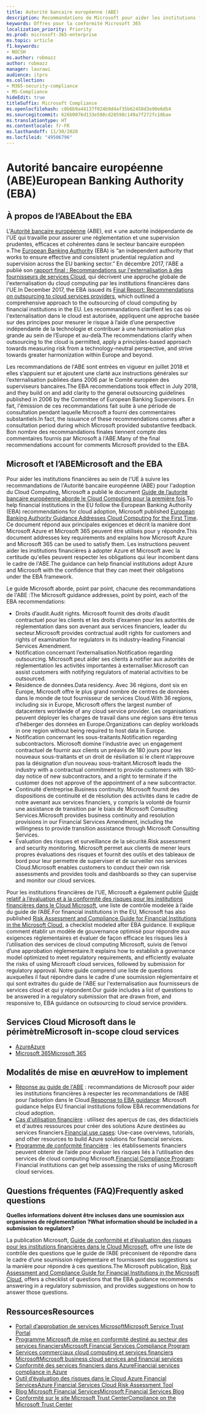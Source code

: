 ```yaml
---
title: Autorité bancaire européenne (ABE)
description: Recommandations de Microsoft pour aider les institutions financières au sein de l’Union européenne à respecter les recommandations de l’ABE pour l’adoption dans le Cloud.
keywords: Offres pour la conformité Microsoft 365
localization_priority: Priority
ms.prod: microsoft-365-enterprise
ms.topic: article
f1.keywords:
- NOCSH
ms.author: robmazz
author: robmazz
manager: laurawi
audience: itpro
ms.collection:
- M365-security-compliance
- MS-Compliance
hideEdit: true
titleSuffix: Microsoft Compliance
ms.openlocfilehash: c8b6b9a44137f024b9d4af35b62458d3e90e6db4
ms.sourcegitcommit: 626b0076d133e588cd28598c149a7f272fc18bae
ms.translationtype: HT
ms.contentlocale: fr-FR
ms.lasthandoff: 11/30/2020
ms.locfileid: "49506796"
---
```

# <a name="european-banking-authority-eba"></a><span data-ttu-id="f5f1e-104">Autorité bancaire européenne (ABE)</span><span class="sxs-lookup"><span data-stu-id="f5f1e-104">European Banking Authority (EBA)</span></span>

## <a name="about-the-eba"></a><span data-ttu-id="f5f1e-105">À propos de l’ABE</span><span class="sxs-lookup"><span data-stu-id="f5f1e-105">About the EBA</span></span>

<span data-ttu-id="f5f1e-106">L'[Autorité bancaire européenne](https://eba.europa.eu/) (ABE), est « une autorité indépendante de l'UE qui travaille pour assurer une réglementation et une supervision prudentes, efficaces et cohérentes dans le secteur bancaire européen ».</span><span class="sxs-lookup"><span data-stu-id="f5f1e-106">The [European Banking Authority](https://eba.europa.eu/) (EBA) is “an independent authority that works to ensure effective and consistent prudential regulation and supervision across the EU banking sector.”</span></span> <span data-ttu-id="f5f1e-107">En décembre 2017, l'ABE a publié son [rapport final : Recommandations sur l'externalisation à des fournisseurs de services Cloud](https://eba.europa.eu/documents/10180/2170121/Final+draft+Recommendations+on+Cloud+Outsourcing+%28EBA-Rec-2017-03%29.pdf/5fa5cdde-3219-4e95-946d-0c0d05494362), qui décrivent une approche globale de l'externalisation du cloud computing par les institutions financières dans l'UE.</span><span class="sxs-lookup"><span data-stu-id="f5f1e-107">In December 2017, the EBA issued its [Final Report: Recommendations on outsourcing to cloud services providers](https://eba.europa.eu/documents/10180/2170121/Final+draft+Recommendations+on+Cloud+Outsourcing+%28EBA-Rec-2017-03%29.pdf/5fa5cdde-3219-4e95-946d-0c0d05494362), which outlined a comprehensive approach to the outsourcing of cloud computing by financial institutions in the EU.</span></span> <span data-ttu-id="f5f1e-108">Les recommandations clarifient les cas où l'externalisation dans le cloud est autorisée, appliquent une approche basée sur des principes pour mesurer le risque à l’aide d’une perspective indépendante de la technologie et contribuer à une harmonisation plus grande au sein de l’Europe et au-delà.</span><span class="sxs-lookup"><span data-stu-id="f5f1e-108">The recommendations clarify when outsourcing to the cloud is permitted, apply a principles-based approach towards measuring risk from a technology-neutral perspective, and strive towards greater harmonization within Europe and beyond.</span></span>

<span data-ttu-id="f5f1e-109">Les recommandations de l'ABE sont entrées en vigueur en juillet 2018 et elles s’appuient sur et ajoutent une clarté aux instructions générales sur l’externalisation publiées dans 2006 par le Comité européen des superviseurs bancaires.</span><span class="sxs-lookup"><span data-stu-id="f5f1e-109">The EBA recommendations took effect in July 2018, and they build on and add clarity to the general outsourcing guidelines published in 2006 by the Committee of European Banking Supervisors.</span></span> <span data-ttu-id="f5f1e-110">En fait, l'émission de ces recommandations fait suite à une période de consultation pendant laquelle Microsoft a fourni des commentaires substantiels.</span><span class="sxs-lookup"><span data-stu-id="f5f1e-110">In fact, the issuance of these recommendations comes after a consultation period during which Microsoft provided substantive feedback.</span></span> <span data-ttu-id="f5f1e-111">Bon nombre des recommandations finales tiennent compte des commentaires fournis par Microsoft à l'ABE.</span><span class="sxs-lookup"><span data-stu-id="f5f1e-111">Many of the final recommendations account for comments Microsoft provided to the EBA.</span></span>

## <a name="microsoft-and-the-eba"></a><span data-ttu-id="f5f1e-112">Microsoft et l’ABE</span><span class="sxs-lookup"><span data-stu-id="f5f1e-112">Microsoft and the EBA</span></span>

<span data-ttu-id="f5f1e-113">Pour aider les institutions financières au sein de l'UE à suivre les recommandations de l'Autorité bancaire européenne (ABE) pour l'adoption du Cloud Computing, Microsoft a publié le document [Guide de l’autorité bancaire européenne aborde le Cloud Computing pour la première fois](https://aka.ms/FinServ-Guide-EuBankAuth).</span><span class="sxs-lookup"><span data-stu-id="f5f1e-113">To help financial institutions in the EU follow the European Banking Authority (EBA) recommendations for cloud adoption, Microsoft published [European Banking Authority Guidance Addresses Cloud Computing for the First Time](https://aka.ms/FinServ-Guide-EuBankAuth).</span></span> <span data-ttu-id="f5f1e-114">Ce document répond aux principales exigences et décrit la manière dont Microsoft Azure et Microsoft 365 peuvent être utilisés pour y répondre.</span><span class="sxs-lookup"><span data-stu-id="f5f1e-114">This document addresses key requirements and explains how Microsoft Azure and Microsoft 365 can be used to satisfy them.</span></span> <span data-ttu-id="f5f1e-115">Les instructions peuvent aider les institutions financières à adopter Azure et Microsoft avec la certitude qu'elles peuvent respecter les obligations qui leur incombent dans le cadre de l'ABE.</span><span class="sxs-lookup"><span data-stu-id="f5f1e-115">The guidance can help financial institutions adopt Azure and Microsoft with the confidence that they can meet their obligations under the EBA framework.</span></span>

<span data-ttu-id="f5f1e-116">Le guide Microsoft aborde, point par point, chacune des recommandations de l'ABE :</span><span class="sxs-lookup"><span data-stu-id="f5f1e-116">The Microsoft guidance addresses, point by point, each of the EBA recommendations:</span></span>

- <span data-ttu-id="f5f1e-117">Droits d’audit.</span><span class="sxs-lookup"><span data-stu-id="f5f1e-117">Audit rights.</span></span> <span data-ttu-id="f5f1e-118">Microsoft fournit des droits d’audit contractuel pour les clients et les droits d’examen pour les autorités de réglementation dans son avenant aux services financiers, leader du secteur.</span><span class="sxs-lookup"><span data-stu-id="f5f1e-118">Microsoft provides contractual audit rights for customers and rights of examination for regulators in its industry-leading Financial Services Amendment.</span></span>
- <span data-ttu-id="f5f1e-119">Notification concernant l’externalisation.</span><span class="sxs-lookup"><span data-stu-id="f5f1e-119">Notification regarding outsourcing.</span></span> <span data-ttu-id="f5f1e-120">Microsoft peut aider ses clients à notifier aux autorités de réglementation les activités importantes à externaliser.</span><span class="sxs-lookup"><span data-stu-id="f5f1e-120">Microsoft can assist customers with notifying regulators of material activities to be outsourced.</span></span>
- <span data-ttu-id="f5f1e-121">Résidence de données.</span><span class="sxs-lookup"><span data-stu-id="f5f1e-121">Data residency.</span></span> <span data-ttu-id="f5f1e-122">Avec 36 régions, dont six en Europe, Microsoft offre le plus grand nombre de centres de données dans le monde de tout fournisseur de services Cloud.</span><span class="sxs-lookup"><span data-stu-id="f5f1e-122">With 36 regions, including six in Europe, Microsoft offers the largest number of datacenters worldwide of any cloud service provider.</span></span> <span data-ttu-id="f5f1e-123">Les organisations peuvent déployer les charges de travail dans une région sans être tenus d’héberger des données en Europe.</span><span class="sxs-lookup"><span data-stu-id="f5f1e-123">Organizations can deploy workloads in one region without being required to host data in Europe.</span></span>
- <span data-ttu-id="f5f1e-124">Notification concernant les sous-traitants.</span><span class="sxs-lookup"><span data-stu-id="f5f1e-124">Notification regarding subcontractors.</span></span> <span data-ttu-id="f5f1e-125">Microsoft domine l’industrie avec un engagement contractuel de fournir aux clients un préavis de 180 jours pour les nouveaux sous-traitants et un droit de résiliation si le client n’approuve pas la désignation d’un nouveau sous-traitant.</span><span class="sxs-lookup"><span data-stu-id="f5f1e-125">Microsoft leads the industry with a contractual commitment to provide customers with 180-day notice of new subcontractors, and a right to terminate if the customer does not approve of the appointment of a new subcontractor.</span></span>
- <span data-ttu-id="f5f1e-126">Continuité d’entreprise.</span><span class="sxs-lookup"><span data-stu-id="f5f1e-126">Business continuity.</span></span> <span data-ttu-id="f5f1e-127">Microsoft fournit des dispositions de continuité et de résolution des activités dans le cadre de notre avenant aux services financiers, y compris la volonté de fournir une assistance de transition par le biais de Microsoft Consulting Services.</span><span class="sxs-lookup"><span data-stu-id="f5f1e-127">Microsoft provides business continuity and resolution provisions in our Financial Services Amendment, including the willingness to provide transition assistance through Microsoft Consulting Services.</span></span>
- <span data-ttu-id="f5f1e-128">Évaluation des risques et surveillance de la sécurité.</span><span class="sxs-lookup"><span data-stu-id="f5f1e-128">Risk assessment and security monitoring.</span></span> <span data-ttu-id="f5f1e-129">Microsoft permet aux clients de mener leurs propres évaluations des risques et fournit des outils et des tableaux de bord pour leur permettre de superviser et de surveiller nos services Cloud.</span><span class="sxs-lookup"><span data-stu-id="f5f1e-129">Microsoft enables customers to conduct their own risk assessments and provides tools and dashboards so they can supervise and monitor our cloud services.</span></span>

<span data-ttu-id="f5f1e-130">Pour les institutions financières de l'UE, Microsoft a également publié [Guide relatif à l’évaluation et à la conformité des risques pour les institutions financières dans le Cloud Microsoft](https://aka.ms/RiskGovernanceGuide), une liste de contrôle modelée à l’aide du guide de l’ABE.</span><span class="sxs-lookup"><span data-stu-id="f5f1e-130">For financial institutions in the EU, Microsoft has also published [Risk Assessment and Compliance Guide for Financial Institutions in the Microsoft Cloud](https://aka.ms/RiskGovernanceGuide), a checklist modeled after EBA guidance.</span></span> <span data-ttu-id="f5f1e-131">Il explique comment établir un modèle de gouvernance optimisé pour répondre aux exigences réglementaires et évaluer de façon efficace les risques liés à l’utilisation des services de cloud computing Microsoft, suivis de l’envoi d’une approbation réglementaire.</span><span class="sxs-lookup"><span data-stu-id="f5f1e-131">It explains how to establish a governance model optimized to meet regulatory requirements, and efficiently evaluate the risks of using Microsoft cloud services, followed by submission for regulatory approval.</span></span> <span data-ttu-id="f5f1e-132">Notre guide comprend une liste de questions auxquelles il faut répondre dans le cadre d'une soumission réglementaire et qui sont extraites du guide de l'ABE sur l'externalisation aux fournisseurs de services cloud et qui y répondent.</span><span class="sxs-lookup"><span data-stu-id="f5f1e-132">Our guide includes a list of questions to be answered in a regulatory submission that are drawn from, and responsive to, EBA guidance on outsourcing to cloud service providers.</span></span>

## <a name="microsoft-in-scope-cloud-services"></a><span data-ttu-id="f5f1e-133">Services Cloud Microsoft dans le périmètre</span><span class="sxs-lookup"><span data-stu-id="f5f1e-133">Microsoft in-scope cloud services</span></span>

- [<span data-ttu-id="f5f1e-134">Azure</span><span class="sxs-lookup"><span data-stu-id="f5f1e-134">Azure</span></span>](https://aka.ms/AzureCompliance)
- [<span data-ttu-id="f5f1e-135">Microsoft 365</span><span class="sxs-lookup"><span data-stu-id="f5f1e-135">Microsoft 365</span></span>](https://aka.ms/o365-compliance-framework)

## <a name="how-to-implement"></a><span data-ttu-id="f5f1e-136">Modalités de mise en œuvre</span><span class="sxs-lookup"><span data-stu-id="f5f1e-136">How to implement</span></span>

- <span data-ttu-id="f5f1e-137">[Réponse au guide de l'ABE](https://aka.ms/FinServ-Guide-EuBankAuth) : recommandations de Microsoft pour aider les institutions financières à respecter les recommandations de l’ABE pour l’adoption dans le Cloud.</span><span class="sxs-lookup"><span data-stu-id="f5f1e-137">[Response to EBA guidance](https://aka.ms/FinServ-Guide-EuBankAuth): Microsoft guidance helps EU financial institutions follow EBA recommendations for cloud adoption.</span></span>
- <span data-ttu-id="f5f1e-138">[Cas d'utilisation financière](https://docs.microsoft.com/azure/industry/financial/) : utilisez des aperçus de cas, des didacticiels et d'autres ressources pour créer des solutions Azure destinées au services financiers.</span><span class="sxs-lookup"><span data-stu-id="f5f1e-138">[Financial use cases](https://docs.microsoft.com/azure/industry/financial/): Use-case overviews, tutorials, and other resources to build Azure solutions for financial services.</span></span>
- <span data-ttu-id="f5f1e-139">[Programme de conformité financière](https://aka.ms/FSCP-Print) : les établissements financiers peuvent obtenir de l’aide pour évaluer les risques liés à l’utilisation des services de cloud computing Microsoft.</span><span class="sxs-lookup"><span data-stu-id="f5f1e-139">[Financial Compliance Program](https://aka.ms/FSCP-Print): Financial institutions can get help assessing the risks of using Microsoft cloud services.</span></span>

## <a name="frequently-asked-questions"></a><span data-ttu-id="f5f1e-140">Questions fréquentes (FAQ)</span><span class="sxs-lookup"><span data-stu-id="f5f1e-140">Frequently asked questions</span></span>

<span data-ttu-id="f5f1e-141">**Quelles informations doivent être incluses dans une soumission aux organismes de réglementation ?**</span><span class="sxs-lookup"><span data-stu-id="f5f1e-141">**What information should be included in a submission to regulators?**</span></span>

<span data-ttu-id="f5f1e-142">La publication Microsoft, [Guide de conformité et d’évaluation des risques pour les institutions financières dans le Cloud Microsoft](https://aka.ms/RiskGovernanceGuide), offre une liste de contrôle des questions que le guide de l’ABE préconisent de répondre dans le cadre d’une soumission réglementaire et fournissent des suggestions sur la manière pour répondre à ces questions.</span><span class="sxs-lookup"><span data-stu-id="f5f1e-142">The Microsoft publication, [Risk Assessment and Compliance Guide for Financial Institutions in the Microsoft Cloud](https://aka.ms/RiskGovernanceGuide), offers a checklist of questions that the EBA guidance recommends answering in a regulatory submission, and provides suggestions on how to answer those questions.</span></span>

## <a name="resources"></a><span data-ttu-id="f5f1e-143">Ressources</span><span class="sxs-lookup"><span data-stu-id="f5f1e-143">Resources</span></span>

- [<span data-ttu-id="f5f1e-144">Portail d’approbation de services Microsoft</span><span class="sxs-lookup"><span data-stu-id="f5f1e-144">Microsoft Service Trust Portal</span></span>](https://aka.ms/STP)
- [<span data-ttu-id="f5f1e-145">Programme Microsoft de mise en conformité destiné au secteur des services financiers</span><span class="sxs-lookup"><span data-stu-id="f5f1e-145">Microsoft Financial Services Compliance Program</span></span>](https://aka.ms/FSCP-Print)
- [<span data-ttu-id="f5f1e-146">Services commerciaux cloud computing et services financiers Microsoft</span><span class="sxs-lookup"><span data-stu-id="f5f1e-146">Microsoft business cloud services and financial services</span></span>](https://www.microsoft.com/trustcenter/cloudservices/financialservices)
- [<span data-ttu-id="f5f1e-147">Conformité des services financiers dans Azure</span><span class="sxs-lookup"><span data-stu-id="f5f1e-147">Financial services compliance in Azure</span></span>](https://azure.microsoft.com/resources/videos/azurecon-2015-financial-services-compliance-in-azure/)
- [<span data-ttu-id="f5f1e-148">Outil d’évaluation des risques dans le Cloud Azure Financial Services</span><span class="sxs-lookup"><span data-stu-id="f5f1e-148">Azure Financial Services Cloud Risk Assessment Tool</span></span>](https://aka.ms/FFIEC-CSDT)
- [<span data-ttu-id="f5f1e-149">Blog Microsoft Financial Services</span><span class="sxs-lookup"><span data-stu-id="f5f1e-149">Microsoft Financial Services Blog</span></span>](https://techcommunity.microsoft.com/t5/Financial-Services-Blog/bg-p/FinancialServicesBlog)
- [<span data-ttu-id="f5f1e-150">Conformité sur le site Microsoft Trust Center</span><span class="sxs-lookup"><span data-stu-id="f5f1e-150">Compliance on the Microsoft Trust Center</span></span>](https://www.microsoft.com/trust-center/compliance/compliance-overview)
